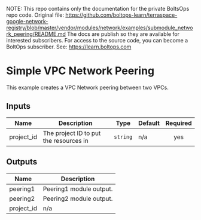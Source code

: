 <!-- note marker start -->
NOTE: This repo contains only the documentation for the private BoltsOps repo code.
Original file: https://github.com/boltops-learn/terraspace-google-network-registry/blob/master/vendor/modules/network/examples/submodule_network_peering/README.md
The docs are publish so they are available for interested subscribers.
For access to the source code, you can become a BoltOps subscriber.
See: https://learn.boltops.com

<!-- note marker end -->

# Simple VPC Network Peering

This example creates a VPC Network peering between two VPCs.

<!-- BEGINNING OF PRE-COMMIT-TERRAFORM DOCS HOOK -->
## Inputs

| Name | Description | Type | Default | Required |
|------|-------------|------|---------|:--------:|
| project\_id | The project ID to put the resources in | `string` | n/a | yes |

## Outputs

| Name | Description |
|------|-------------|
| peering1 | Peering1 module output. |
| peering2 | Peering2 module output. |
| project\_id | n/a |

<!-- END OF PRE-COMMIT-TERRAFORM DOCS HOOK -->
